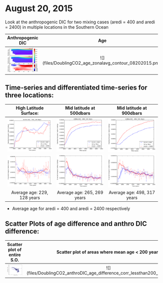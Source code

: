 # August 20, 2015

Look at the anthropogenic DIC for two mixing cases (aredi = 400 and aredi = 2400) in multiple locations in the Southern Ocean 

Anthropogenic DIC      | Age
:---------------------------:|:-----------------------:
![](files/DoublingCO2_anthDIC_zonalavg_contour_08202015.png) |![] (files/DoublingCO2_age_zonalavg_contour_08202015.png)

## Time-series and differentiated time-series for three locations: 

High Latitude Surface: | Mid latitude at 500dbars | Mid latitude at 900dbars
:--------------------:|:-------------------------:|:------------------------:
![](files/DoublingCO2_anthDIC_zonalavg_-70S_time-series_08202015.png)|![](files/DoublingCO2_anthDIC_zonalavg_-40S_time-series_08202015.png)|![](files/DoublingCO2_anthDIC_zonalavg_-40S_deeper_time-series_08202015.png)
![](files/DoublingCO2_anthDIC_zonalavg_-70S_differentiate_time-series_08202015.png)|![](files/DoublingCO2_anthDIC_zonalavg_-40S_differentiate_time-series_08202015.png)|![](files/DoublingCO2_anthDIC_zonalavg_-40S_deeper_differentiate_time-series_08202015.png)
Average age: 229, 128 years  | Average age: 265, 269 years  |Average age: 498, 317 years


* Average age for aredi = 400 and aredi = 2400 respectively

## Scatter Plots of age difference and anthro DIC difference: 

Scatter plot of entire S.O.      | Scatter plot of areas where mean age < 200 years
:---------------------------:|:-----------------------:
![](files/DoublingCO2_anthroDIC_age_difference_corr_08202015.png) |![] (files/DoublingCO2_anthroDIC_age_difference_corr_lessthan200_08202015.png)
